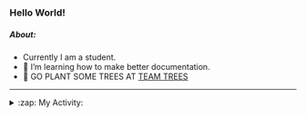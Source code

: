 ### Hello World!

##### About:
- Currently I am a student.
- 🌱 I’m learning how to make better documentation.
- 🌱 GO PLANT SOME TREES AT [TEAM TREES](https://teamtrees.org/)

---
<details>
  <summary>:zap: My Activity:</summary>
  
<!--START_SECTION:waka-->
![Code Time](http://img.shields.io/badge/Code%20Time-1%2C120%20hrs%2056%20mins-blue)

**I'm a Night 🦉** 

```text
🌞 Morning                1532 commits        ██░░░░░░░░░░░░░░░░░░░░░░░   09.61 % 
🌆 Daytime                5474 commits        █████████░░░░░░░░░░░░░░░░   34.33 % 
🌃 Evening                4530 commits        ███████░░░░░░░░░░░░░░░░░░   28.41 % 
🌙 Night                  4409 commits        ███████░░░░░░░░░░░░░░░░░░   27.65 % 
```
📅 **I'm Most Productive on Wednesday** 

```text
Monday                   2338 commits        ████░░░░░░░░░░░░░░░░░░░░░   14.66 % 
Tuesday                  1986 commits        ███░░░░░░░░░░░░░░░░░░░░░░   12.46 % 
Wednesday                3823 commits        ██████░░░░░░░░░░░░░░░░░░░   23.98 % 
Thursday                 2063 commits        ███░░░░░░░░░░░░░░░░░░░░░░   12.94 % 
Friday                   1573 commits        ██░░░░░░░░░░░░░░░░░░░░░░░   09.87 % 
Saturday                 1427 commits        ██░░░░░░░░░░░░░░░░░░░░░░░   08.95 % 
Sunday                   2735 commits        ████░░░░░░░░░░░░░░░░░░░░░   17.15 % 
```


📊 **This Week I Spent My Time On** 

```text
🔥 Editors: 
VS Code                  7 hrs 8 mins        █████████████████████████   100.00 % 

🐱‍💻 Projects: 
praise                   7 hrs 7 mins        █████████████████████████   99.60 % 
CSF22                    1 min               ░░░░░░░░░░░░░░░░░░░░░░░░░   00.40 % 
```


 Last Updated on 10/05/2023 22:08:29 UTC
<!--END_SECTION:waka-->
</details>
